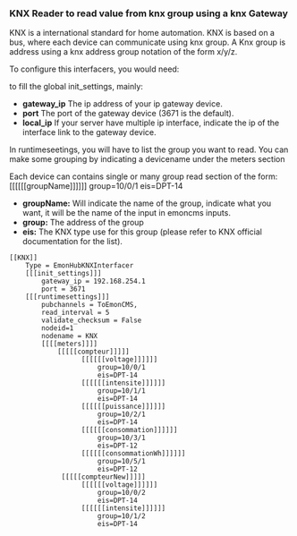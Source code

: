 ### KNX Reader to read value from knx group using a knx Gateway

KNX is a international standard for home automation.
KNX is based on a bus, where each device can communicate using knx group.
A Knx group is address using a knx address group notation of the form x/y/z.

To configure this interfacers, you would need:

to fill the global init_settings, mainly:

- **gateway_ip** The ip address of your ip gateway device.
- **port** The port of the gateway device (3671 is the default).
- **local_ip** If your server have multiple ip interface, indicate the ip of the interface link to the gateway device.

In runtimeseetings, you will have to list the group you want to read.
You can make some grouping by indicating a devicename under the meters section

Each device can contains single or many group read section of the form:
 [[[[[[groupName]]]]]]
        group=10/0/1
        eis=DPT-14

- **groupName:** Will indicate the name of the group, indicate what you want, it will be the name of the input in emoncms inputs.
- **group:** The address of the group
- **eis:** The KNX type use for this group (please refer to KNX official documentation for the list).


```text
[[KNX]]
    Type = EmonHubKNXInterfacer
    [[[init_settings]]]
        gateway_ip = 192.168.254.1
        port = 3671
    [[[runtimesettings]]]
        pubchannels = ToEmonCMS,
        read_interval = 5
        validate_checksum = False
        nodeid=1
        nodename = KNX
        [[[[meters]]]]
            [[[[[compteur]]]]]
                  [[[[[[voltage]]]]]]
                      group=10/0/1
                      eis=DPT-14
                  [[[[[[intensite]]]]]]
                      group=10/1/1
                      eis=DPT-14
                  [[[[[[puissance]]]]]]
                      group=10/2/1
                      eis=DPT-14
                  [[[[[[consommation]]]]]]
                      group=10/3/1
                      eis=DPT-12
                  [[[[[[consommationWh]]]]]]
                      group=10/5/1
                      eis=DPT-12
             [[[[[compteurNew]]]]]
                  [[[[[[voltage]]]]]]
                      group=10/0/2
                      eis=DPT-14
                  [[[[[[intensite]]]]]]
                      group=10/1/2
                      eis=DPT-14



